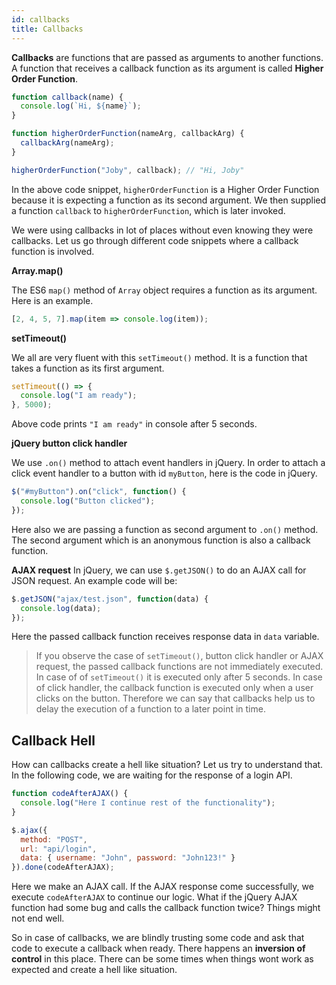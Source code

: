 ```yaml
---
id: callbacks
title: Callbacks
---
```


**Callbacks** are functions that are passed as arguments to another functions. A function that receives a callback function as its argument is called **Higher Order Function**.

```javascript
function callback(name) {
  console.log(`Hi, ${name}`);
}

function higherOrderFunction(nameArg, callbackArg) {
  callbackArg(nameArg);
}

higherOrderFunction("Joby", callback); // "Hi, Joby"
```

In the above code snippet, `higherOrderFunction` is a Higher Order Function because it is expecting a function as its second argument. We then supplied a function `callback` to `higherOrderFunction`, which is later invoked.

We were using callbacks in lot of places without even knowing they were callbacks. Let us go through different code snippets where a callback function is involved.

**Array.map()**

The ES6 `map()` method of `Array` object requires a function as its argument. Here is an example.

```javascript
[2, 4, 5, 7].map(item => console.log(item));
```

**setTimeout()**

We all are very fluent with this `setTimeout()` method. It is a function that takes a function as its first argument.

```javascript
setTimeout(() => {
  console.log("I am ready");
}, 5000);
```

Above code prints `"I am ready"` in console after 5 seconds.

**jQuery button click handler**

We use `.on()` method to attach event handlers in jQuery. In order to attach a click event handler to a button with id `myButton`, here is the code in jQuery.

```javascript
$("#myButton").on("click", function() {
  console.log("Button clicked");
});
```

Here also we are passing a function as second argument to `.on()` method. The second argument which is an anonymous function is also a callback function.

**AJAX request**
In jQuery, we can use `$.getJSON()` to do an AJAX call for JSON request. An example code will be:

```javascript
$.getJSON("ajax/test.json", function(data) {
  console.log(data);
});
```

Here the passed callback function receives response data in `data` variable.

> If you observe the case of `setTimeout()`, button click handler or AJAX request, the passed callback functions are not immediately executed. In case of of `setTimeout()` it is executed only after 5 seconds. In case of click handler, the callback function is executed only when a user clicks on the button. Therefore we can say that callbacks help us to delay the execution of a function to a later point in time.

## Callback Hell

How can callbacks create a hell like situation? Let us try to understand that. In the following code, we are waiting for the response of a login API.

```javascript
function codeAfterAJAX() {
  console.log("Here I continue rest of the functionality");
}

$.ajax({
  method: "POST",
  url: "api/login",
  data: { username: "John", password: "John123!" }
}).done(codeAfterAJAX);
```

Here we make an AJAX call. If the AJAX response come successfully, we execute `codeAfterAJAX` to continue our logic. What if the jQuery AJAX function had some bug and calls the callback function twice? Things might not end well.

So in case of callbacks, we are blindly trusting some code and ask that code to execute a callback when ready. There happens an **inversion of control** in this place. There can be some times when things wont work as expected and create a hell like situation.
